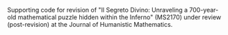 Supporting code for revision of "Il Segreto Divino: Unraveling a 700-year-old mathematical puzzle hidden within the Inferno" (MS2170) under review (post-revision) at the Journal of Humanistic Mathematics.
